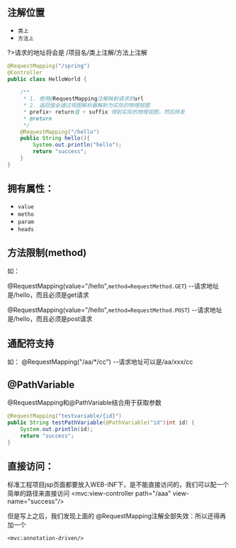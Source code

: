 ## 注解位置
- `类上`
- `方法上`

?>请求的地址将会是   /项目名/类上注解/方法上注解

```java
@RequestMapping("/spring")
@Controller
public class HelloWorld {
	
	/**
	 * 1. 使用@RequestMapping注解映射请求的url
	 * 2. 返回值会通过视图解析器解析为实际的物理视图 
	 * prefix+ return值 + suffix 得到实际的物理视图，然后转发
	 * @return
	 */
	@RequestMapping("/hello")
	public String hello(){
		System.out.println("hello");
		return "success";
	}
}
```

## 拥有属性：
   - `value`
   - `metho`
   - `param`
   - `heads`

## 方法限制(method)
  如：
  
@RequestMapping(value="/hello",`method=RequestMethod.GET`)   --请求地址是/hello，而且必须是get请求

@RequestMapping(value="/hello",`method=RequestMethod.POST`)  --请求地址是/hello，而且必须是post请求

## 通配符支持
如：
@RequestMapping("/aa/*/cc")   --请求地址可以是/aa/xxx/cc

## @PathVariable

@RequestMapping和@PathVariable结合用于获取参数

```java
@RequestMapping("testvariable/{id}")
public String testPathVariable(@PathVariable("id")int id) {
    System.out.println(id);
    return "success";
}
```

## 直接访问：

标准工程项目jsp页面都要放入WEB-INF下，是不能直接访问的，我们可以配一个简单的路径来直接访问
<mvc:view-controller path="/aaa" view-name="success"/>

但是写上之后，我们发现上面的 @RequestMapping注解全部失效：所以还得再加一个

`<mvc:annotation-driven/>`